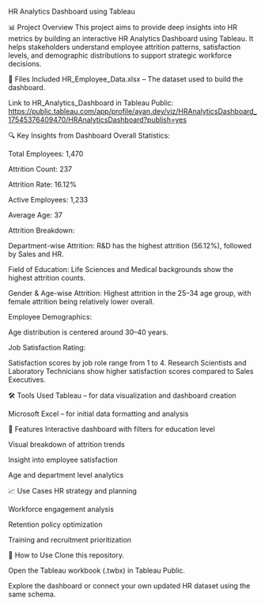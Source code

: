 HR Analytics Dashboard using Tableau

📊 Project Overview
This project aims to provide deep insights into HR metrics by building an interactive HR Analytics Dashboard using Tableau. It helps stakeholders understand employee attrition patterns, satisfaction levels, and demographic distributions to support strategic workforce decisions.

📁 Files Included
HR_Employee_Data.xlsx – The dataset used to build the dashboard.

Link to HR_Analytics_Dashboard in Tableau Public: https://public.tableau.com/app/profile/ayan.dey/viz/HRAnalyticsDashboard_17545376409470/HRAnalyticsDashboard?publish=yes


🔍 Key Insights from Dashboard
Overall Statistics:

Total Employees: 1,470

Attrition Count: 237

Attrition Rate: 16.12%

Active Employees: 1,233

Average Age: 37

Attrition Breakdown:

  Department-wise Attrition: R&D has the highest attrition (56.12%), followed by Sales and HR.

  Field of Education: Life Sciences and Medical backgrounds show the highest attrition counts.

  Gender & Age-wise Attrition: Highest attrition in the 25–34 age group, with female attrition being relatively lower overall.

Employee Demographics:

Age distribution is centered around 30–40 years.

Job Satisfaction Rating:

Satisfaction scores by job role range from 1 to 4. Research Scientists and Laboratory Technicians show higher satisfaction scores compared to Sales Executives.

🛠️ Tools Used
Tableau – for data visualization and dashboard creation

Microsoft Excel – for initial data formatting and analysis

📌 Features
Interactive dashboard with filters for education level

Visual breakdown of attrition trends

Insight into employee satisfaction

Age and department level analytics

📈 Use Cases
HR strategy and planning

Workforce engagement analysis

Retention policy optimization

Training and recruitment prioritization

🚀 How to Use
Clone this repository.

Open the Tableau workbook (.twbx) in Tableau Public.

Explore the dashboard or connect your own updated HR dataset using the same schema.

